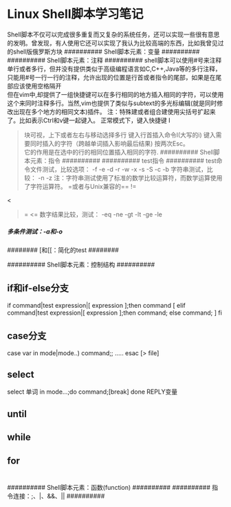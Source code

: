 # Linux Shell脚本学习笔记
Shell脚本不仅可以完成很多重复而又复杂的系统任务，还可以实现一些很有意思的发明。曾发现，有人使用它还可以实现了我认为比较高端的东西，比如我曾见过的shell版俄罗斯方块
########## Shell脚本元素：变量 ##########
########## Shell脚本元素：注释 ##########
shell脚本可以使用#号来注释单行或者多行，但并没有提供类似于高级编程语言如C,C++,Java等的多行注释，只能用#号一行一行的注释，允许出现的位置是行首或者指令的尾部，如果是在尾部应该使用空格隔开  
但在vim中,却提供了一组快捷键可以在多行相同的地方插入相同的字符，可以使用这个来同时注释多行。当然,vim也提供了类似与subtext的多光标编辑(就是同时修改出现在多个地方的相同文本)插件。
注：特殊建或者组合建使用尖括号扩起来了。比如<C-v>表示Ctrl和v键一起键入。
正常模式下，键入快捷键 <C-v>I<Esc><Esc>
  > <C-v> 块可视，上下或者左右与移动选择多行
  > 键入行首插入命令I(大写的i)
  > 键入需要同时插入的字符（跨越单词插入影响最后结果)
  > 按两次Esc。  
它的作用是在选中的行的相同位置插入相同的字符.
########## Shell脚本元素：指令 ##########
########## test指令 ##########
test命令文件测试，比较选项：
-f
-e
-d
-r
-w
-x
-s
-S
-c
-b
字符串测试，比较：
-n
-z
注：字符串测试使用了标准的数学比较运算符，而数学运算使用了字符运算符。
=或者与Unix兼容的==
!=
>
<
>=
<=
数字结果比较，测试：
-eq
-ne
-gt
-lt
-ge
-le
##### 多条件测试：-a和-o ######
######## [和[[：简化的test ########



########## Shell脚本元素：控制结构 ##########
  ## if和if-else分支
if command|test expression|[ expression ];then 
	command
[ elif command|test expression|[ expression ];then
	command;
else command; ]
fi
  ## case分支
case var in
	mode|mode..)
	command;;
	.....
esac [> file]
  ## select
select 单词 in mode...;do
	command;[break]
done
REPLY变量
  ## until
  ## while
  ## for 
#
########## Shell脚本元素：函数(function) ##########
########## 指令连接：;、|、&&、|| ##########
#

